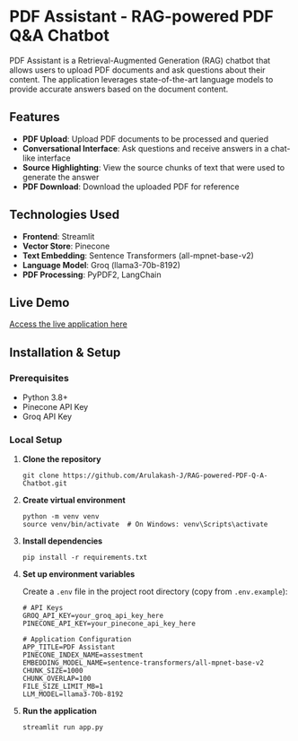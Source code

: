 # PDF Assistant - RAG-powered PDF Q&A Chatbot

PDF Assistant is a Retrieval-Augmented Generation (RAG) chatbot that allows users to upload PDF documents and ask questions about their content. The application leverages state-of-the-art language models to provide accurate answers based on the document content.

## Features

- **PDF Upload**: Upload PDF documents to be processed and queried
- **Conversational Interface**: Ask questions and receive answers in a chat-like interface
- **Source Highlighting**: View the source chunks of text that were used to generate the answer
- **PDF Download**: Download the uploaded PDF for reference

## Technologies Used

- **Frontend**: Streamlit
- **Vector Store**: Pinecone
- **Text Embedding**: Sentence Transformers (all-mpnet-base-v2)
- **Language Model**: Groq (llama3-70b-8192)
- **PDF Processing**: PyPDF2, LangChain

## Live Demo

[Access the live application here](arulakashragpdfsystem.streamlit.app) <!-- Replace with your deployed URL -->

## Installation & Setup

### Prerequisites

- Python 3.8+
- Pinecone API Key
- Groq API Key

### Local Setup

1. **Clone the repository**

   ```
   git clone https://github.com/Arulakash-J/RAG-powered-PDF-Q-A-Chatbot.git

   ```

2. **Create virtual environment**

   ```
   python -m venv venv
   source venv/bin/activate  # On Windows: venv\Scripts\activate
   ```

3. **Install dependencies**

   ```
   pip install -r requirements.txt
   ```

4. **Set up environment variables**

   Create a `.env` file in the project root directory (copy from `.env.example`):

   ```
   # API Keys
   GROQ_API_KEY=your_groq_api_key_here
   PINECONE_API_KEY=your_pinecone_api_key_here

   # Application Configuration
   APP_TITLE=PDF Assistant
   PINECONE_INDEX_NAME=assestment
   EMBEDDING_MODEL_NAME=sentence-transformers/all-mpnet-base-v2
   CHUNK_SIZE=1000
   CHUNK_OVERLAP=100
   FILE_SIZE_LIMIT_MB=1
   LLM_MODEL=llama3-70b-8192
   ```


5. **Run the application**

   ```
   streamlit run app.py
   ```